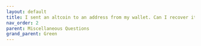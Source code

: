 ```yaml
---
layout: default
title: I sent an altcoin to an address from my wallet. Can I recover it?
nav_order: 2
parent: Miscellaneous Questions
grand_parent: Green
--- 
```

